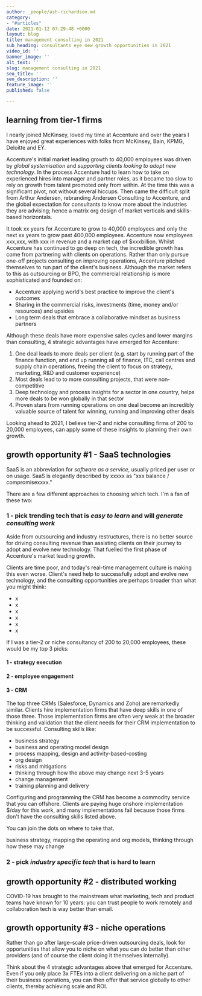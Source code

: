 ```yaml
---
author: _people/ash-richardson.md
category:
- "#articles"
date: 2021-01-12 07:29:48 +0000
layout: blog
title: management consulting in 2021
sub_heading: consultants eye new growth opportunities in 2021
video_id: ''
banner_image: ''
alt_text: ''
slug: management consulting in 2021
seo_title: ''
seo_description: ''
feature_image: ''
published: false

---
```

## learning from tier-1 firms

I nearly joined McKinsey, loved my time at Accenture and over the years I have enjoyed great experiences with folks from McKinsey, Bain, KPMG, Deloitte and EY.

Accenture's initial market leading growth to 40,000 employees was driven by _global systemisation_ and _supporting clients looking to adopt new technology_.  In the process Accenture had to learn how to take on experienced hires into manager and partner roles, as it became too slow to rely on growth from talent promoted only from within.  At the time this was a significant pivot, not without several hiccups.  Then came the difficult split from Arthur Andersen, rebranding Andersen Consulting to Accenture, and the global expectation for consultants to know more about the industries they are advising; hence a matrix org design of market verticals and skills-based horizontals.

It took xx years for Accenture to grow to 40,000 employees and only the next xx years to grow past 400,000 employees.  Accenture now employees xxx,xxx, with xxx in revenue and a market cap of $xxxbillion.  Whilst Accenture has continued to go deep on tech, the incredible growth has come from partnering with clients on operations.  Rather than only pursue one-off projects consulting on improving operations, Accenture pitched themselves to run part of the client's business.  Although the market refers to this as outsourcing or BPO, the commercial relationship is more sophisticated and founded on:

* Accenture applying world's best practice to improve the client's outcomes
* Sharing in the commercial risks, investments (time, money and/or resources) and upsides
* Long term deals that embrace a collaborative mindset as business partners

Although these deals have more expensive sales cycles and lower margins than consulting, 4 strategic advantages have emerged for Accenture:

1. One deal leads to more deals per client (e.g. start by running part of the finance function, and end up running all of finance, ITC, call centres and supply chain operations, freeing the client to focus on strategy, marketing, R&D and customer experience)
2. Most deals lead to to more consulting projects, that were non-competitive 
3. Deep technology and process insights for a sector in one country, helps more deals to be won globally in that sector
4. Proven stars from running operations on one deal become an incredibly valuable source of talent for winning, running and improving other deals

Looking ahead to 2021, I believe tier-2 and niche consulting firms of 200 to 20,000 employees, can apply some of these insights to planning their own growth.

## growth opportunity #1 - SaaS technologies

SaaS is an abbreviation for _software as a service_, usually priced per user or on usage.  SaaS is elegantly described by xxxxx as "xxx balance / compromisexxxx."

There are a few different approaches to choosing which tech.  I'm a fan of these two:

### 1 - pick trending tech that is _easy to learn_ and will _generate consulting work_

Aside from outsourcing and industry restructures, there is no better source for driving consulting revenue than assisting clients on their journey to adopt and evolve new technology.  That fuelled the first phase of Accenture's market leading growth.

Clients are time poor, and today's real-time management culture is making this even worse.  Client's need help to successfully adopt and evolve new technology, and the consulting opportunities are perhaps broader than what you might think:

* x
* x
* x
* x
* x
* x

If I was a tier-2 or niche consultancy of 200 to 20,000 employees, these would be my top 3 picks:

#### 1 - strategy execution

#### 2 - employee engagement

#### 3 - CRM

The top three CRMs (Salesforce, Dynamics and Zoho) are remarkedly similar.  Clients hire implementation firms that have deep skills in one of those three.  Those implementation firms are often very weak at the broader thinking and validation that the client needs for their CRM implementation to be successful.  Consulting skills like:

* business strategy
* business and operating model design
* process mapping, design and activity-based-costing
* org design
* risks and mitigations
* thinking through how the above may change next 3-5 years
* change management
* training planning and delivery

Configuring and programming the CRM has become a commodity service that you can offshore.  Clients are paying huge onshore implementation $/day for this work, and many implementations fail because those firms don't have the consulting skills listed above.

You can join the dots on where to take that.

business strategy, mapping the operating and org models, thinking through how these may change

### 2 - pick _industry specific tech_ that is hard to learn

## growth opportunity #2 - distributed working

COVID-19 has brought to the mainstream what marketing, tech and product teams have known for 10 years: you can trust people to work remotely and collaboration tech is way better than email.

## growth opportunity #3 - niche operations

Rather than go after large-scale price-driven outsourcing deals, look for opportunities that allow you to niche on what you can do better than other providers (and of course the client doing it themselves internally).

Think about the 4 strategic advantages above that emerged for Accenture.  Even if you only place 3x FTEs into a client delivering on a niche part of their business operations, you can then offer that service globally to other clients, thereby achieving scale and ROI.